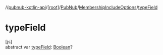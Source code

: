 //[pubnub-kotlin-api](../../../../index.md)/[[root]](../../index.md)/[PubNub](../index.md)/[MembershipIncludeOptions](index.md)/[typeField](type-field.md)

# typeField

[js]\
abstract var [typeField](type-field.md): [Boolean](https://kotlinlang.org/api/latest/jvm/stdlib/kotlin/-boolean/index.html)?
